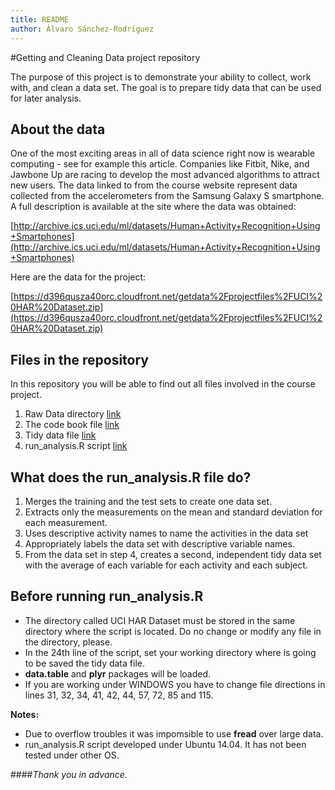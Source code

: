 ```yaml
---
title: README
author: Álvaro Sánchez-Rodríguez
---
```


#Getting and Cleaning Data project repository

The purpose of this project is to demonstrate your ability to collect, work with, and clean a data set. The goal is to prepare tidy data that can be used for later analysis.

## About the data

One of the most exciting areas in all of data science right now is wearable computing - see for example this article. Companies like Fitbit, Nike, and Jawbone Up are racing to develop the most advanced algorithms to attract new users. The data linked to from the course website represent data collected from the accelerometers from the Samsung Galaxy S smartphone. A full description is available at the site where the data was obtained:

[http://archive.ics.uci.edu/ml/datasets/Human+Activity+Recognition+Using+Smartphones](http://archive.ics.uci.edu/ml/datasets/Human+Activity+Recognition+Using+Smartphones)

Here are the data for the project:

[https://d396qusza40orc.cloudfront.net/getdata%2Fprojectfiles%2FUCI%20HAR%20Dataset.zip](https://d396qusza40orc.cloudfront.net/getdata%2Fprojectfiles%2FUCI%20HAR%20Dataset.zip)

## Files in the repository

In this repository you will be able to find out all files involved in the course project.

1. Raw Data directory    [link](https://github.com/AlvaroSR/Getting-and-Cleaning-Data-Project/tree/master/UCI%20HAR%20Dataset)
2. The code book file    [link](https://github.com/AlvaroSR/Getting-and-Cleaning-Data-Project/blob/master/CodeBook.md)
3. Tidy data file       [link](https://github.com/AlvaroSR/Getting-and-Cleaning-Data-Project/blob/master/tidy_data.txt)
4. run_analysis.R script [link](https://github.com/AlvaroSR/Getting-and-Cleaning-Data-Project/blob/master/run_analysis.R)

## What does the run_analysis.R file do?

1. Merges the training and the test sets to create one data set.
2. Extracts only the measurements on the mean and standard deviation for each measurement. 
3. Uses descriptive activity names to name the activities in the data set
4. Appropriately labels the data set with descriptive variable names. 
5. From the data set in step 4, creates a second, independent tidy data set with the average of each variable for each activity and each subject.




## Before running run_analysis.R

- The directory called UCI HAR Dataset must be stored in the same directory where the script is located. Do no change or modify any file in the directory, please.
- In the 24th line of the script, set your working directory where is going to be saved the tidy data file. 
- **data.table** and **plyr** packages will be loaded.
- If you are working under WINDOWS you have to change file directions in lines 31, 32, 34, 41, 42, 44, 57, 72, 85 and 115. 


**Notes:** 

- Due to overflow troubles it was impomsible to use **fread** over large data.
- run_analysis.R script developed under Ubuntu 14.04. It has not been tested under other OS.



####*Thank you in advance.*